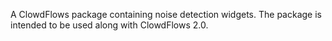 A ClowdFlows package containing noise detection widgets. The package is intended to be used along with ClowdFlows 2.0.

